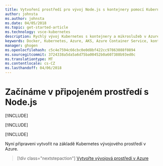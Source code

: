 ```yaml
---
title: Vytvoření prostředí pro vývoj Node.js s kontejnery pomocí Kubernetes v instalaci nástroje cloud – krok 1 – | Microsoft Docs
author: johnsta
ms.author: johnsta
ms.date: 04/05/2018
ms.topic: get-started-article
ms.technology: vsce-kubernetes
description: Rychlý vývoj Kubernetes s kontejnery a mikroslužeb v Azure
keywords: Docker, Kubernetes, Azure, AKS, Azure Container Service, kontejnery
manager: ghogen
ms.openlocfilehash: c5c4e7594c66cbc0e0d8bf422cc97863088f0894
ms.sourcegitcommit: 3724338a5da5a6d75ba00452b0a607388b93ed0c
ms.translationtype: MT
ms.contentlocale: cs-CZ
ms.lasthandoff: 04/06/2018
---
```

# <a name="get-started-on-connected-environment-with-nodejs"></a>Začínáme v připojeném prostředí s Node.js

[!INCLUDE[](includes/learning-objectives.md)]

[!INCLUDE[](includes/see-troubleshooting.md)]

[!INCLUDE[](includes/install-cli-and-vscode.md)]


Nyní připraveni vytvořit na základě Kubernetes vývojového prostředí v Azure.

> [!div class="nextstepaction"]
> [Vytvořte vývojová prostředí v Azure](get-started-nodejs-02.md)
